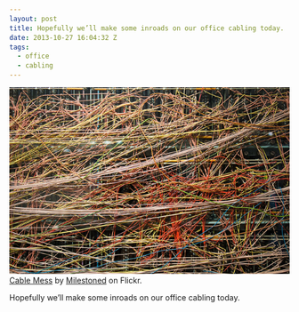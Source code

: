 ```yaml
---
layout: post
title: Hopefully we’ll make some inroads on our office cabling today.
date: 2013-10-27 16:04:32 Z
tags:
  - office
  - cabling
---
```

![](/media/2013/10/65240482215.jpg)
[Cable Mess](http://www.flickr.com/photos/baccharus/5817342671/ "Cable Mess") by [Milestoned](http://www.flickr.com/photos/baccharus/) on Flickr.

Hopefully we’ll make some inroads on our office cabling today.
